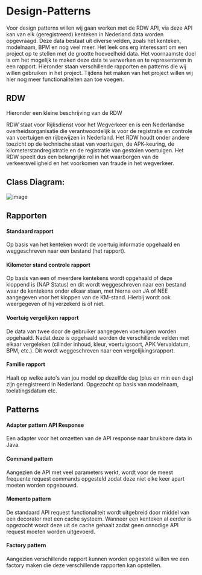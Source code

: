 # Design-Patterns

Voor design patterns willen wij gaan werken met de RDW API, via deze API kan van elk (geregistreerd) kenteken in Nederland data worden opgevraagd. Deze data bestaat uit diverse velden, zoals het kenteken, modelnaam, BPM en nog veel meer. Het leek ons erg interessant om een project op te stellen met de grootte hoeveelheid data. Het voornaamste doel is om het mogelijk te maken deze data te verwerken en te representeren in een rapport. Hieronder staan verschillende rapporten en patterns die wij willen gebruiken in het project. Tijdens het maken van het project willen wij hier nog meer functionaliteiten aan toe voegen.

## RDW

Hieronder een kleine beschrijving van de RDW

RDW staat voor Rijksdienst voor het Wegverkeer en is een Nederlandse overheidsorganisatie die verantwoordelijk is voor de registratie en controle van voertuigen en rijbewijzen in Nederland. Het RDW houdt onder andere toezicht op de technische staat van voertuigen, de APK-keuring, de kilometerstandregistratie en de registratie van gestolen voertuigen. Het RDW speelt dus een belangrijke rol in het waarborgen van de verkeersveiligheid en het voorkomen van fraude in het wegverkeer.

## Class Diagram:
![image](https://user-images.githubusercontent.com/39293162/229165968-c5cd966a-15c7-4cdc-a7db-4e4dcc6529ad.png)

## Rapporten

#### Standaard rapport
Op basis van het kenteken wordt de voertuig informatie opgehaald en weggeschreven naar een bestand (het rapport).

#### Kilometer stand controle rapport
Op basis van een of meerdere kentekens wordt opgehaald of deze kloppend is (NAP Status) en dit wordt weggeschreven naar een bestand waar de kentekens onder elkaar staan, met hierna een JA of NEE aangegeven voor het kloppen van de KM-stand. Hierbij wordt ook weergegeven of hij verzekerd is of niet.

#### Voertuig vergelijken rapport
De data van twee door de gebruiker aangegeven voertuigen worden opgehaald. Nadat deze is opgehaald worden de verschillende velden met elkaar vergeleken (cilinder inhoud, kleur, voertuigsoort, APK Vervaldatum, BPM, etc.). Dit wordt weggeschreven naar een vergelijkingsrapport.

#### Familie rapport
Haalt op welke auto's van jou model op dezelfde dag (plus en min een dag) zijn geregistreerd in Nederland. Opgezocht op basis van modelnaam, toelatingsdatum etc.


## Patterns

#### Adapter pattern API Response
Een adapter voor het omzetten van de API response naar bruikbare data in Java.

#### Command pattern
Aangezien de API met veel parameters werkt, wordt voor de meest frequente request commands opgesteld zodat deze niet elke keer apart moeten worden opgebouwd.

#### Memento pattern
De standaard API request functionaliteit wordt uitgebreid door middel van een decorator met een cache systeem. Wanneer een kenteken al eerder is opgezocht wordt deze uit de cache gehaalt zodat geen onnodige API request moeten worden uitgevoerd.

#### Factory pattern
Aangezien verschillende rapport kunnen worden opgesteld willen we een factory maken die deze verschillende rapporten kan opstellen.
